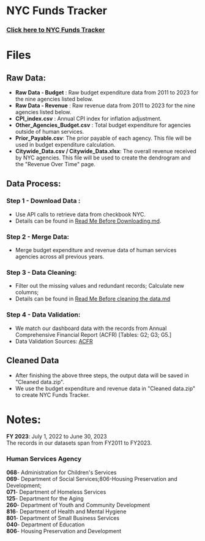 # NYC Funds Tracker

### [Click here to NYC Funds Tracker](https://www.fpwa.org/nycfundstracker/)

# Files
## Raw Data: 
 - **Raw Data - Budget** : Raw budget expenditure data from 2011 to 2023 for the nine agencies listed below.
 - **Raw Data - Revenue** :  Raw revenue data from 2011 to 2023 for the nine agencies listed below.
 - **CPI_index.csv** : Annual CPI index for inflation adjustment.
 - **Other_Agencies_Budget.csv** : Total budget expenditure for agencies outside of human services.
 - **Prior_Payable.csv**: The prior payable of each agency. This file will be used in budget expenditure calculation.
 - **Citywide_Data.csv / Citywide_Data.xlsx**: The overall revenue received by NYC agencies. This file will be used to create the dendrogram and the "Revenue Over Time" page.


## Data Process:
### **Step 1 - Download Data** :
   - Use API calls to retrieve data from checkbook NYC.
   - Details can be found in [Read Me Before Downloading.md](https://github.com/FPWA-FiscalPolicy/NYC_Funds_Tracker/blob/main/Code/Step%201%20-Download%20data/Read%20me%20before%20downloading.md).
### **Step 2 - Merge Data**:
   - Merge budget expenditure and revenue data of human services agencies across all previous years.​​
### **Step 3 - Data Cleaning**:
   - Filter out the missing values and redundant records; Calculate new columns;
   - Details can be found in [Read Me Before cleaning the data.md](https://github.com/FPWA-FiscalPolicy/NYC_Funds_Tracker/blob/main/Code/Step%203-%20Data%20Cleaning/Read%20me%20before%20cleaning%20the%20data.md)
### **Step 4 - Data Validation**:
   - We match our dashboard data with the records from Annual Comprehensive Financial Report (ACFR)​ \[Tables: G2; G3; G5.​\]
   - Data Validation Sources: [ACFR](https://github.com/FPWA-FiscalPolicy/NYC_Funds_Tracker/tree/main/ACFR%20data%20sheets)​


## Cleaned Data
- After finishing the above three steps, the output data will be saved in "Cleaned data.zip".
- We use the budget expenditure and revenue data in "Cleaned data.zip" to create NYC Funds Tracker.


# Notes:
**FY 2023**: July 1, 2022 to June 30, 2023\
The records in our datasets span from FY2011 to FY2023.

### Human Services Agency
**068**- Administration for Children's Services\
**069**- Department of Social Services;806-Housing Preservation and Development;\
**071**- Department of Homeless Services\
**125**- Department for the Aging\
**260**- Department of Youth and Community Development\
**816**- Department of Health and Mental Hygiene\
**801**- Department of Small Business Services\
**040**- Department of Education\
**806**- Housing Preservation and Development
